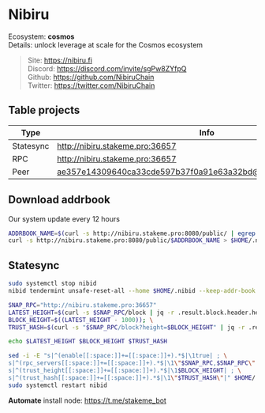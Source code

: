 # Nibiru

Ecosystem: **cosmos** </br>
Details: unlock leverage at scale for the Cosmos ecosystem</br>

> Site: https://nibiru.fi </br>
> Discord: https://discord.com/invite/sgPw8ZYfpQ </br>
> Github: https://github.com/NibiruChain </br>
> Twitter: https://twitter.com/NibiruChain </br>
## Table projects
| Type      | Info      |
|-----------|-----------|
| Statesync | http://nibiru.stakeme.pro:36657 |
| RPC       | http://nibiru.stakeme.pro:36657       |
| Peer      | ae357e14309640ca33cde597b37f0a91e63a32bd@nibiru.stakeme.pro:36656      |

## Download addrbook
Our system update every 12 hours
```sh
ADDRBOOK_NAME=$(curl -s http://nibiru.stakeme.pro:8080/public/ | egrep -o ">nibiru_addrbook.*\.json" | tr -d ">")
curl -s http://nibiru.stakeme.pro:8080/public/$ADDRBOOK_NAME > $HOME/.nibid/config/addrbook.json
```

## Statesync
```sh
sudo systemctl stop nibid
nibid tendermint unsafe-reset-all --home $HOME/.nibid --keep-addr-book

SNAP_RPC="http://nibiru.stakeme.pro:36657"
LATEST_HEIGHT=$(curl -s $SNAP_RPC/block | jq -r .result.block.header.height); \
BLOCK_HEIGHT=$((LATEST_HEIGHT - 1000)); \
TRUST_HASH=$(curl -s "$SNAP_RPC/block?height=$BLOCK_HEIGHT" | jq -r .result.block_id.hash)

echo $LATEST_HEIGHT $BLOCK_HEIGHT $TRUST_HASH

sed -i -E "s|^(enable[[:space:]]+=[[:space:]]+).*$|\1true| ; \
s|^(rpc_servers[[:space:]]+=[[:space:]]+).*$|\1\"$SNAP_RPC,$SNAP_RPC\"| ; \
s|^(trust_height[[:space:]]+=[[:space:]]+).*$|\1$BLOCK_HEIGHT| ; \
s|^(trust_hash[[:space:]]+=[[:space:]]+).*$|\1\"$TRUST_HASH\"|" $HOME/.nibid/config/config.toml
sudo systemctl restart nibid
```

**Automate** install node: https://t.me/stakeme_bot
